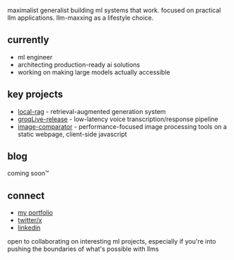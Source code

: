 

maximalist generalist building ml systems that work. focused on practical llm applications. llm-maxxing as a lifestyle choice.

## currently
- ml engineer
- architecting production-ready ai solutions
- working on making large models actually accessible

## key projects
- [local-rag](https://github.com/safzanpirani/local-rag) - retrieval-augmented generation system
- [groqLive-release](https://github.com/safzanpirani/groqLive-release/) - low-latency voice transcription/response pipeline
- [image-comparator](https://github.com/safzanpirani/image-comparator) - performance-focused image processing tools on a static webpage, client-side javascript

## blog
coming soon™

## connect
- [my portfolio](https://safzan.tech)
- [twitter/x](https://x.com/cheatyyyy)
- [linkedin](https://www.linkedin.com/in/safzanpirani/)

open to collaborating on interesting ml projects, especially if you're into pushing the boundaries of what's possible with llms
